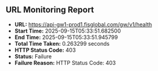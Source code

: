 ## URL Monitoring Report

- **URL:** https://api-gw1-prod1.fisglobal.com/gw/v1/health
- **Start Time:** 2025-09-15T05:33:51.682500
- **End Time:** 2025-09-15T05:33:51.945799
- **Total Time Taken:** 0.263299 seconds
- **HTTP Status Code:** 403
- **Status:** Failure
- **Failure Reason:** HTTP Status Code: 403
